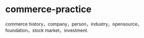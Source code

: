 # commerce-practice
commerce history，company，person，industry，opensource，foundation，stock market，investment.
